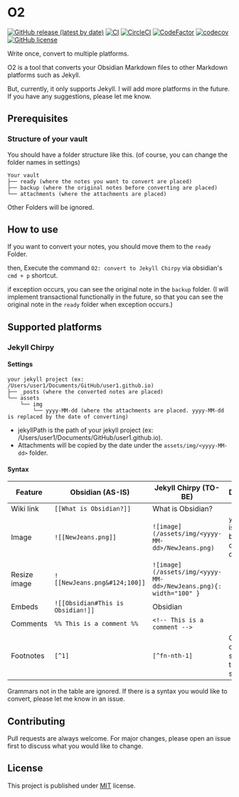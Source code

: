 # O2

[![GitHub release (latest by date)](https://img.shields.io/github/v/release/songkg7/O2)](https://github.com/songkg7/o2/releases)
[![CI](https://github.com/songkg7/o2/actions/workflows/ci.yml/badge.svg)](https://github.com/songkg7/o2/actions/workflows/node.js.yml)
[![CircleCI](https://dl.circleci.com/status-badge/img/gh/songkg7/o2/tree/main.svg?style=svg)](https://dl.circleci.com/status-badge/redirect/gh/songkg7/o2/tree/main)
[![CodeFactor](https://www.codefactor.io/repository/github/songkg7/o2/badge)](https://www.codefactor.io/repository/github/songkg7/o2)
[![codecov](https://codecov.io/gh/songkg7/o2/branch/main/graph/badge.svg?token=AYQGNW0SWR)](https://codecov.io/gh/songkg7/o2)
[![GitHub license](https://img.shields.io/github/license/songkg7/O2)](https://github.com/songkg7/o2/blob/main/LICENSE)

Write once, convert to multiple platforms.

O2 is a tool that converts your Obsidian Markdown files to other Markdown platforms such as Jekyll.

But, currently, it only supports Jekyll. I will add more platforms in the future.
If you have any suggestions, please let me know.

## Prerequisites

### Structure of your vault

You should have a folder structure like this. (of course, you can change the folder names in settings)

```text
Your vault
├── ready (where the notes you want to convert are placed)
├── backup (where the original notes before converting are placed)
└── attachments (where the attachments are placed)
```

Other Folders will be ignored.

## How to use

If you want to convert your notes, you should move them to the `ready` Folder.

then, Execute the command `O2: convert to Jekyll Chirpy` via obsidian's `cmd + p` shortcut.

if exception occurs, you can see the original note in the `backup` folder.
(I will implement transactional functionally in the future,
so that you can see the original note in the `ready` folder when exception occurs.)

## Supported platforms

### Jekyll Chirpy

#### Settings

```text
your jekyll project (ex: /Users/user1/Documents/GitHub/user1.github.io)
├── _posts (where the converted notes are placed)
└── assets
    └── img
        └── yyyy-MM-dd (where the attachments are placed. yyyy-MM-dd is replaced by the date of converting)
```

- jekyllPath is the path of your jekyll project (ex: /Users/user1/Documents/GitHub/user1.github.io).
- Attachments will be copied by the date under the `assets/img/<yyyy-MM-dd>` folder.

#### Syntax

| Feature      | Obsidian (AS-IS)                  | Jekyll Chirpy (TO-BE)                                             | Description                                        |
|--------------|-----------------------------------|-------------------------------------------------------------------|----------------------------------------------------|
| Wiki link    | `[[What is Obsidian?]]`           | What is Obsidian?                                                 |
| Image        | `![[NewJeans.png]]`               | `![image](/assets/img/<yyyy-MM-dd>/NewJeans.png)`                 | `yyyy-MM-dd` is replaced by the date of converting |
| Resize image | `![[NewJeans.png&#124;100]]`      | `![image](/assets/img/<yyyy-MM-dd>/NewJeans.png){: width="100" }` |
| Embeds       | `![[Obsidian#This is Obsidian!]]` | Obsidian                                                          |
| Comments     | `%% This is a comment %%`         | `<!-- This is a comment -->`                                      |
| Footnotes    | `[^1]`                            | `[^fn-nth-1]`                                                     | Currently, only supports the simple syntax         |

Grammars not in the table are ignored. If there is a syntax you would like to convert, please let me know in an
issue.

## Contributing

Pull requests are always welcome. For major changes, please open an issue first to discuss what you would like to
change.

## License

This project is published under [MIT](https://choosealicense.com/licenses/mit/) license.
